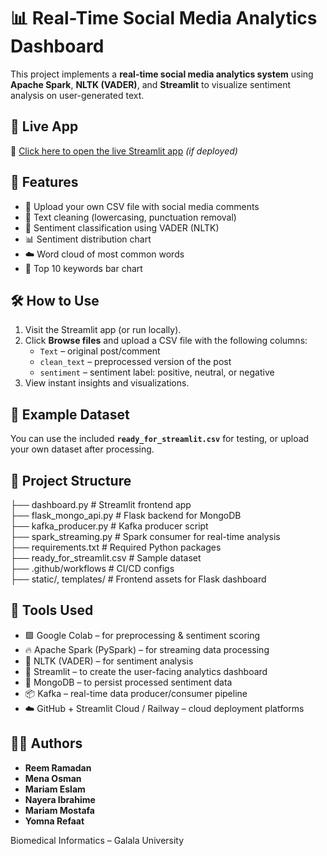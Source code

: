 # 📊 Real-Time Social Media Analytics Dashboard

This project implements a **real-time social media analytics system** using **Apache Spark**, **NLTK (VADER)**, and **Streamlit** to visualize sentiment analysis on user-generated text.

## 🚀 Live App  
🔗 [Click here to open the live Streamlit app](#) *(if deployed)*

## 🧠 Features  
- 📁 Upload your own CSV file with social media comments  
- 🧹 Text cleaning (lowercasing, punctuation removal)  
- 💬 Sentiment classification using VADER (NLTK)  
- 📊 Sentiment distribution chart  
- ☁️ Word cloud of most common words  
- 🔑 Top 10 keywords bar chart  

## 🛠 How to Use  
1. Visit the Streamlit app (or run locally).  
2. Click **Browse files** and upload a CSV file with the following columns:  
   - `Text` – original post/comment  
   - `clean_text` – preprocessed version of the post  
   - `sentiment` – sentiment label: positive, neutral, or negative  
3. View instant insights and visualizations.

## 🧪 Example Dataset  
You can use the included **`ready_for_streamlit.csv`** for testing, or upload your own dataset after processing.

## 📂 Project Structure
├── dashboard.py                 # Streamlit frontend app  
├── flask_mongo_api.py          # Flask backend for MongoDB  
├── kafka_producer.py           # Kafka producer script  
├── spark_streaming.py          # Spark consumer for real-time analysis  
├── requirements.txt            # Required Python packages  
├── ready_for_streamlit.csv     # Sample dataset  
├── .github/workflows           # CI/CD configs  
├── static/, templates/         # Frontend assets for Flask dashboard  


## 🧰 Tools Used  
- 🟩 Google Colab – for preprocessing & sentiment scoring  
- 🔥 Apache Spark (PySpark) – for streaming data processing  
- 🧠 NLTK (VADER) – for sentiment analysis  
- 🧪 Streamlit – to create the user-facing analytics dashboard  
- 🧱 MongoDB – to persist processed sentiment data  
- 📦 Kafka – real-time data producer/consumer pipeline  
- ☁️ GitHub + Streamlit Cloud / Railway – cloud deployment platforms

## 👩‍💻 Authors  
- **Reem Ramadan**  
- **Mena Osman**  
- **Mariam Eslam**  
- **Nayera Ibrahime**  
- **Mariam Mostafa**  
- **Yomna Refaat**  

Biomedical Informatics – Galala University 
